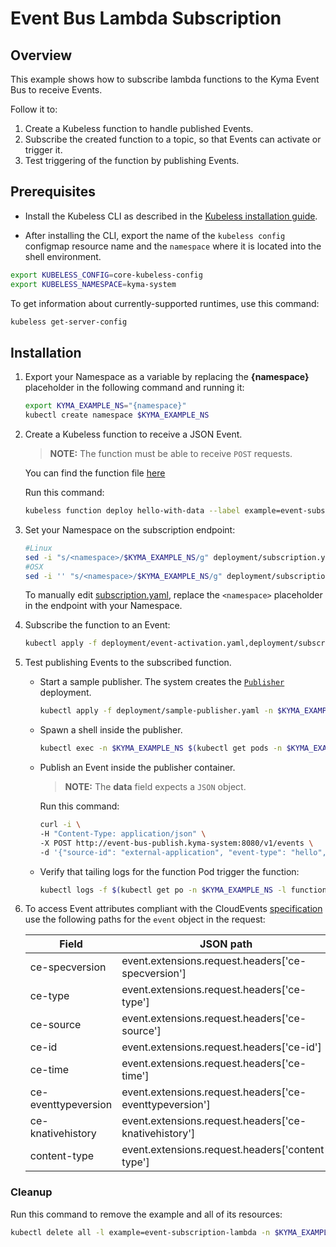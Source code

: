 # Event Bus Lambda Subscription

## Overview

This example shows how to subscribe lambda functions to the Kyma Event Bus to receive Events.

Follow it to:

1. Create a Kubeless function to handle published Events.
2. Subscribe the created function to a topic, so that Events can activate or trigger it.
3. Test triggering of the function by publishing Events.

## Prerequisites

- Install the Kubeless CLI as described in the [Kubeless installation guide](https://kubeless.io/docs/quick-start/).

- After installing the CLI, export the name of the `kubeless config` configmap resource name and the `namespace` where it is located into the shell environment.


```bash
export KUBELESS_CONFIG=core-kubeless-config
export KUBELESS_NAMESPACE=kyma-system
```

To get information about currently-supported runtimes, use this command:

```bash
kubeless get-server-config
```

## Installation

1. Export your Namespace as a variable by replacing the **{namespace}** placeholder in the following command and running it:

    ```bash
    export KYMA_EXAMPLE_NS="{namespace}"
    kubectl create namespace $KYMA_EXAMPLE_NS
    ```

2. Create a Kubeless function to receive a JSON Event.

    >**NOTE:** The function must be able to receive `POST` requests.

    You can find the function file [here](js/hello-with-data.js)

    Run this command:

    ```bash
    kubeless function deploy hello-with-data --label example=event-subscription-lambda,app=hello-with-data --runtime nodejs8 --handler hello-with-data.main --from-file js/hello-with-data.js -n $KYMA_EXAMPLE_NS
    ```

3. Set your Namespace on the subscription endpoint:

    ```bash
    #Linux
    sed -i "s/<namespace>/$KYMA_EXAMPLE_NS/g" deployment/subscription.yaml
    #OSX
    sed -i '' "s/<namespace>/$KYMA_EXAMPLE_NS/g" deployment/subscription.yaml
    ```
    To manually edit [subscription.yaml](./deployment/subscription.yaml), replace the `<namespace>` placeholder in the endpoint with your Namespace.


4. Subscribe the function to an Event:
    ```bash
    kubectl apply -f deployment/event-activation.yaml,deployment/subscription.yaml -n $KYMA_EXAMPLE_NS
    ```

5. Test publishing Events to the subscribed function.
    - Start a sample publisher.
        The system creates the [`Publisher`](deployment/sample-publisher.yaml) deployment.
        ```bash
        kubectl apply -f deployment/sample-publisher.yaml -n $KYMA_EXAMPLE_NS
        ```

    - Spawn a shell inside the publisher.
        ```bash
        kubectl exec -n $KYMA_EXAMPLE_NS $(kubectl get pods -n $KYMA_EXAMPLE_NS -l app=sample-publisher --output=jsonpath={.items..metadata.name}) -c sample-publisher -i -t -- sh
        ```

    - Publish an Event inside the publisher container.

        >**NOTE:** The **data** field expects a `JSON` object.

        Run this command:

        ```bash
        curl -i \
        -H "Content-Type: application/json" \
        -X POST http://event-bus-publish.kyma-system:8080/v1/events \
        -d '{"source-id": "external-application", "event-type": "hello", "event-type-version": "v1", "event-time": "2018-11-02T22:08:41+00:00", "data": { "order-number": 123 }}'
        ```

    - Verify that tailing logs for the function Pod trigger the function:
        ```bash
        kubectl logs -f $(kubectl get po -n $KYMA_EXAMPLE_NS -l function=hello-with-data --no-headers | grep -i running | awk '{print $1}') -c hello-with-data -n $KYMA_EXAMPLE_NS
        ```
6. To access Event attributes compliant with the CloudEvents [specification](https://github.com/cloudevents/spec/blob/v0.3/http-transport-binding.md) use the following paths for the `event` object  in the request:

    |Field|JSON path|
    |---|---|
    |ce-specversion | event.extensions.request.headers['ce-specversion'] |
    |ce-type|event.extensions.request.headers['ce-type']|
    |ce-source|event.extensions.request.headers['ce-source']|
    |ce-id|event.extensions.request.headers['ce-id']|
    |ce-time|event.extensions.request.headers['ce-time']|
    |ce-eventtypeversion|event.extensions.request.headers['ce-eventtypeversion']|
    |ce-knativehistory|event.extensions.request.headers['ce-knativehistory']|
    |content-type|event.extensions.request.headers['content-type']|

### Cleanup

Run this command to remove the example and all of its resources:

```bash
kubectl delete all -l example=event-subscription-lambda -n $KYMA_EXAMPLE_NS
```
